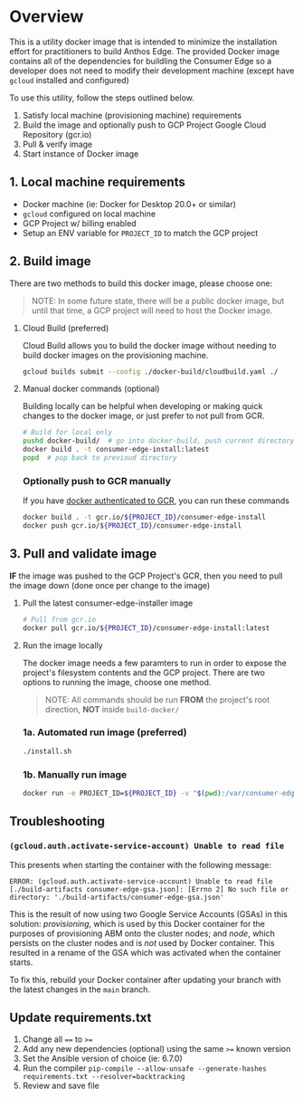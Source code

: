 # Overview

This is a utility docker image that is intended to minimize the installation effort for practitioners to build Anthos Edge. The provided Docker image contains all of the dependencies for buildling the Consumer Edge so a developer does not need to modify their development machine (except have `gcloud` installed and configured)

To use this utility, follow the steps outlined below.

1. Satisfy local machine (provisioning machine) requirements
1. Build the image and optionally push to GCP Project Google Cloud Repository (gcr.io)
1. Pull & verify image
1. Start instance of Docker image

## 1. Local machine requirements
* Docker machine (ie: Docker for Desktop 20.0+ or similar)
* `gcloud` configured on local machine
* GCP Project w/ billing enabled
* Setup an ENV variable for `PROJECT_ID` to match the GCP project

## 2. Build image

There are two methods to build this docker image, please choose one:

> NOTE: In some future state, there will be a public docker image, but until that time, a GCP project will need to host the Docker image.

1. Cloud Build (preferred)

    Cloud Build allows you to build the docker image without needing to build docker images on the provisioning machine.

    ```bash
    gcloud builds submit --config ./docker-build/cloudbuild.yaml ./
    ```

1. Manual docker commands (optional)

    Building locally can be helpful when developing or making quick changes to the docker image, or just prefer to not pull from GCR.

    ```bash
    # Build for local only
    pushd docker-build/  # go into docker-build, push current directory on stack
    docker build . -t consumer-edge-install:latest
    popd  # pop back to previoud directory
    ```

    ### Optionally push to GCR manually

    If you have [docker authenticated to GCR](https://cloud.google.com/sdk/gcloud/reference/auth/configure-docker), you can run these commands

    ```bash
    docker build . -t gcr.io/${PROJECT_ID}/consumer-edge-install
    docker push gcr.io/${PROJECT_ID}/consumer-edge-install
    ```

## 3. Pull and validate image

**IF** the image was pushed to the GCP Project's GCR, then you need to pull the image down (done once per change to the image)

1. Pull the latest consumer-edge-installer image

    ```bash
    # Pull from gcr.io
    docker pull gcr.io/${PROJECT_ID}/consumer-edge-install:latest
    ```

1. Run the image locally

    The docker image needs a few paramters to run in order to expose the project's filesystem contents and the GCP project. There are two options to running the image, choose one method.

    > NOTE: All commands should be run **FROM** the project's root direction, **NOT** inside `build-docker/`

    ### 1a. Automated run image (preferred)
    ```bash
    ./install.sh
    ```

    ### 1b. Manually run image

    ```bash
    docker run -e PROJECT_ID=${PROJECT_ID} -v "$(pwd):/var/consumer-edge-install:ro" -it gcr.io/${PROJECT_ID}/consumer-edge-install:latest
    ```

## Troubleshooting

### `(gcloud.auth.activate-service-account) Unable to read file`


This presents when starting the container with the following message:

```
ERROR: (gcloud.auth.activate-service-account) Unable to read file [./build-artifacts consumer-edge-gsa.json]: [Errno 2] No such file or directory: './build-artifacts/consumer-edge-gsa.json'
```

This is the result of now using two Google Service Accounts (GSAs) in this solution: *provisioning*, which is used by this Docker container for the purposes of provisioning ABM onto the cluster nodes; and *node*, which persists on the cluster nodes and is *not* used by Docker container.  This resulted in a rename of the GSA which was activated when the container starts.

To fix this, rebuild your Docker container after updating your branch with the latest changes in the `main` branch.

## Update requirements.txt

1. Change all `==` to `>=`
1. Add any new dependencies (optional) using the same `>=` known version
1. Set the Ansible version of choice (ie: 6.7.0)
1. Run the compiler `pip-compile --allow-unsafe --generate-hashes requirements.txt --resolver=backtracking`
1. Review and save file

